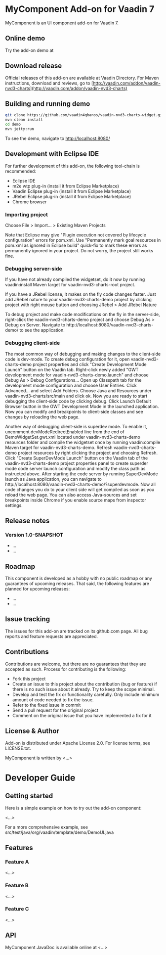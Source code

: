 # MyComponent Add-on for Vaadin 7

MyComponent is an UI component add-on for Vaadin 7.

## Online demo

Try the add-on demo at <url of the online demo>

## Download release

Official releases of this add-on are available at Vaadin Directory. For Maven instructions, download and reviews, go to [http://vaadin.com/addon/vaadin-nvd3-charts](http://vaadin.com/addon/vaadin-nvd3-charts)

## Building and running demo

```bash
git clone https://github.com/vaadin4qbanos/vaadin-nvd3-charts-widget.git
mvn clean install
cd demo
mvn jetty:run
```

To see the demo, navigate to [http://localhost:8080/](http://localhost:8080/)

## Development with Eclipse IDE

For further development of this add-on, the following tool-chain is recommended:
- Eclipse IDE
- m2e wtp plug-in (install it from Eclipse Marketplace)
- Vaadin Eclipse plug-in (install it from Eclipse Marketplace)
- JRebel Eclipse plug-in (install it from Eclipse Marketplace)
- Chrome browser

### Importing project

Choose File > Import... > Existing Maven Projects

Note that Eclipse may give "Plugin execution not covered by lifecycle configuration" errors for pom.xml. Use "Permanently mark goal resources in pom.xml as ignored in Eclipse build" quick-fix to mark these errors as permanently ignored in your project. Do not worry, the project still works fine. 

### Debugging server-side

If you have not already compiled the widgetset, do it now by running vaadin:install Maven target for vaadin-nvd3-charts-root project.

If you have a JRebel license, it makes on the fly code changes faster. Just add JRebel nature to your vaadin-nvd3-charts-demo project by clicking project with right mouse button and choosing JRebel > Add JRebel Nature

To debug project and make code modifications on the fly in the server-side, right-click the vaadin-nvd3-charts-demo project and choose Debug As > Debug on Server. Navigate to http://localhost:8080/vaadin-nvd3-charts-demo/ to see the application.

### Debugging client-side

The most common way of debugging and making changes to the client-side code is dev-mode. To create debug configuration for it, open vaadin-nvd3-charts-demo project properties and click "Create Development Mode Launch" button on the Vaadin tab. Right-click newly added "GWT development mode for vaadin-nvd3-charts-demo.launch" and choose Debug As > Debug Configurations... Open up Classpath tab for the development mode configuration and choose User Entries. Click Advanced... and select Add Folders. Choose Java and Resources under vaadin-nvd3-charts/src/main and click ok. Now you are ready to start debugging the client-side code by clicking debug. Click Launch Default Browser button in the GWT Development Mode in the launched application. Now you can modify and breakpoints to client-side classes and see changes by reloading the web page. 

Another way of debugging client-side is superdev mode. To enable it, uncomment devModeRedirectEnabled line from the end of DemoWidgetSet.gwt.xml located under vaadin-nvd3-charts-demo resources folder and compile the widgetset once by running vaadin:compile Maven target for vaadin-nvd3-charts-demo. Refresh vaadin-nvd3-charts-demo project resources by right clicking the project and choosing Refresh. Click "Create SuperDevMode Launch" button on the Vaadin tab of the vaadin-nvd3-charts-demo project properties panel to create superder mode code server launch configuration and modify the class path as instructed above. After starting the code server by running SuperDevMode launch as Java application, you can navigate to http://localhost:8080/vaadin-nvd3-charts-demo/?superdevmode. Now all code changes you do to your client side will get compiled as soon as you reload the web page. You can also access Java-sources and set breakpoints inside Chrome if you enable source maps from inspector settings. 

 
## Release notes

### Version 1.0-SNAPSHOT
- ...
- ...

## Roadmap

This component is developed as a hobby with no public roadmap or any guarantees of upcoming releases. That said, the following features are planned for upcoming releases:
- ...
- ...

## Issue tracking

The issues for this add-on are tracked on its github.com page. All bug reports and feature requests are appreciated. 

## Contributions

Contributions are welcome, but there are no guarantees that they are accepted as such. Process for contributing is the following:
- Fork this project
- Create an issue to this project about the contribution (bug or feature) if there is no such issue about it already. Try to keep the scope minimal.
- Develop and test the fix or functionality carefully. Only include minimum amount of code needed to fix the issue.
- Refer to the fixed issue in commit
- Send a pull request for the original project
- Comment on the original issue that you have implemented a fix for it

## License & Author

Add-on is distributed under Apache License 2.0. For license terms, see LICENSE.txt.

MyComponent is written by <...>

# Developer Guide

## Getting started

Here is a simple example on how to try out the add-on component:

<...>

For a more comprehensive example, see src/test/java/org/vaadin/template/demo/DemoUI.java

## Features

### Feature A

<...>

### Feature B

<...>

### Feature C

<...>

## API

MyComponent JavaDoc is available online at <...>